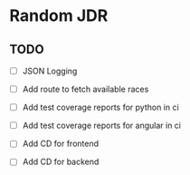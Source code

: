 # Random JDR

## TODO
- [ ] JSON Logging
- [ ] Add route to fetch available races
- [ ] Add test coverage reports for python in ci
- [ ] Add test coverage reports for angular in ci
- [ ] Add CD for frontend
- [ ] Add CD for backend




